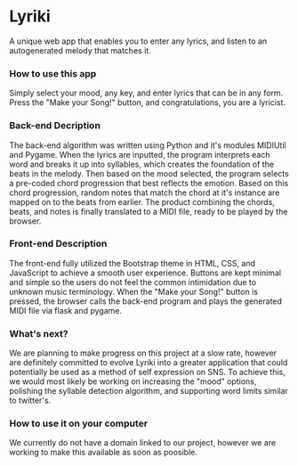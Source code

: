 # Lyriki

A unique web app that enables you to enter any lyrics, and listen to an autogenerated melody that matches it.

### How to use this app
Simply select your mood, any key, and enter lyrics that can be in any form. Press the "Make your Song!" button, and congratulations, you are a lyricist.


### Back-end Decription
The back-end algorithm was written using Python and it's modules MIDIUtil and Pygame. When the lyrics are inputted, the program interprets each word and breaks it up into syllables, which creates the foundation of the beats in the melody.
Then based on the mood selected, the program selects a pre-coded chord progression that best reflects the emotion. Based on this chord progression, random notes that match the chord at it's instance are mapped on to the beats from earlier. The product combining the chords, beats, and notes is finally translated to a MIDI file, ready to be played by the browser.

### Front-end Description
The front-end fully utilized the Bootstrap theme in HTML, CSS, and JavaScript to achieve a smooth user experience. Buttons are kept minimal and simple so the users do not feel the common intimidation due to unknown music terminology. When the "Make your Song!" button is pressed, the browser calls the back-end program and plays the generated MIDI file via flask and pygame.


### What's next?
We are planning to make progress on this project at a slow rate, however are definitely committed to evolve Lyriki into a greater application that could potentially be used as a method of self expression on SNS.
To achieve this, we would most likely be working on increasing the "mood" options, polishing the syllable detection algorithm, and supporting word limits similar to twitter's.


### How to use it on your computer
We currently do not have a domain linked to our project, however we are working to make this available as soon as poosible.
